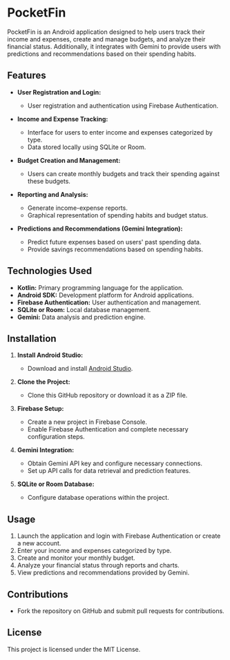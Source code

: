 # PocketFin

PocketFin is an Android application designed to help users track their income and expenses, create and manage budgets, and analyze their financial status. Additionally, it integrates with Gemini to provide users with predictions and recommendations based on their spending habits.

## Features

- **User Registration and Login:**
  - User registration and authentication using Firebase Authentication.

- **Income and Expense Tracking:**
  - Interface for users to enter income and expenses categorized by type.
  - Data stored locally using SQLite or Room.

- **Budget Creation and Management:**
  - Users can create monthly budgets and track their spending against these budgets.

- **Reporting and Analysis:**
  - Generate income-expense reports.
  - Graphical representation of spending habits and budget status.

- **Predictions and Recommendations (Gemini Integration):**
  - Predict future expenses based on users' past spending data.
  - Provide savings recommendations based on spending habits.

## Technologies Used

- **Kotlin:** Primary programming language for the application.
- **Android SDK:** Development platform for Android applications.
- **Firebase Authentication:** User authentication and management.
- **SQLite or Room:** Local database management.
- **Gemini:** Data analysis and prediction engine.

## Installation

1. **Install Android Studio:**
   - Download and install [Android Studio](https://developer.android.com/studio).

2. **Clone the Project:**
   - Clone this GitHub repository or download it as a ZIP file.

3. **Firebase Setup:**
   - Create a new project in Firebase Console.
   - Enable Firebase Authentication and complete necessary configuration steps.

4. **Gemini Integration:**
   - Obtain Gemini API key and configure necessary connections.
   - Set up API calls for data retrieval and prediction features.

5. **SQLite or Room Database:**
   - Configure database operations within the project.

## Usage

1. Launch the application and login with Firebase Authentication or create a new account.
2. Enter your income and expenses categorized by type.
3. Create and monitor your monthly budget.
4. Analyze your financial status through reports and charts.
5. View predictions and recommendations provided by Gemini.

## Contributions

- Fork the repository on GitHub and submit pull requests for contributions.

## License

This project is licensed under the MIT License.
